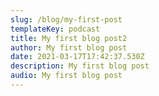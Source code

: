 ```yaml
---
slug: /blog/my-first-post
templateKey: podcast
title: My first blog post2
author: My first blog post
date: 2021-03-17T17:42:37.530Z
description: My first blog post
audio: My first blog post
---
```

